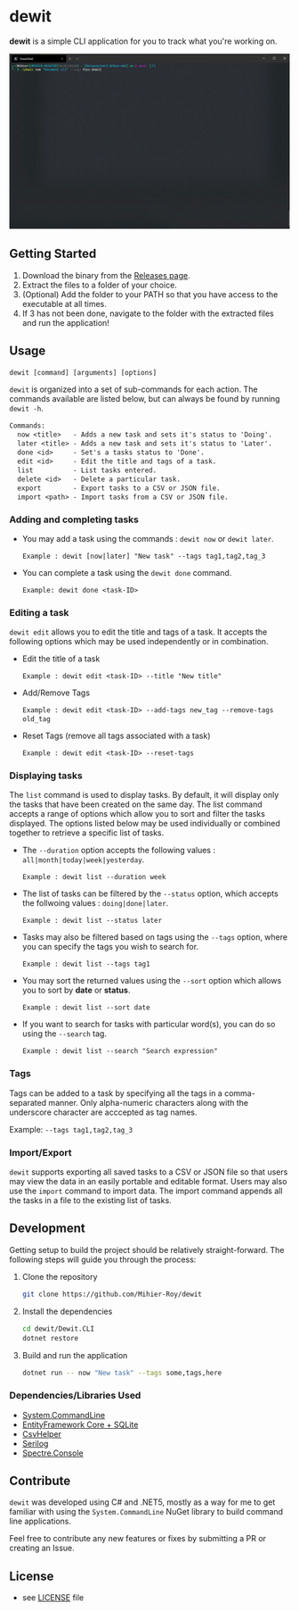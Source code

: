 # dewit

**dewit** is a simple CLI application for you to track what you're working on.

![dewit sample](assets/dewit-gif.gif)

## Getting Started

1. Download the binary from the [Releases page](https://github.com/Mihier-Roy/dewit/releases/latest).
2. Extract the files to a folder of your choice.
3. (Optional) Add the folder to your PATH so that you have access to the executable at all times.
4. If 3 has not been done, navigate to the folder with the extracted files and run the application!

## Usage

```
dewit [command] [arguments] [options]
```

`dewit` is organized into a set of sub-commands for each action. The commands available are listed below, but can always be found by running `dewit -h`.

```
Commands:
  now <title> 	- Adds a new task and sets it's status to 'Doing'.
  later <title> - Adds a new task and sets it's status to 'Later'.
  done <id>		- Set's a tasks status to 'Done'.
  edit <id>		- Edit the title and tags of a task.
  list			- List tasks entered.
  delete <id>	- Delete a particular task.
  export		- Export tasks to a CSV or JSON file.
  import <path>	- Import tasks from a CSV or JSON file.
```

### Adding and completing tasks

-   You may add a task using the commands : `dewit now` or `dewit later`.

    ```
    Example : dewit [now|later] "New task" --tags tag1,tag2,tag_3
    ```

-   You can complete a task using the `dewit done` command.

    ```
    Example: dewit done <task-ID>
    ```

### Editing a task

`dewit edit` allows you to edit the title and tags of a task. It accepts the following options which may be used independently or in combination.

-   Edit the title of a task

    ```
    Example : dewit edit <task-ID> --title "New title"
    ```

-   Add/Remove Tags

    ```
    Example : dewit edit <task-ID> --add-tags new_tag --remove-tags old_tag
    ```

-   Reset Tags (remove all tags associated with a task)

    ```
    Example : dewit edit <task-ID> --reset-tags
    ```

### Displaying tasks

The `list` command is used to display tasks. By default, it will display only the tasks that have been created on the same day. The list command accepts a range of options which allow you to sort and filter the tasks displayed. The options listed below may be used individually or combined together to retrieve a specific list of tasks.

-   The `--duration` option accepts the following values : `all|month|today|week|yesterday`.

    ```
    Example : dewit list --duration week
    ```

-   The list of tasks can be filtered by the `--status` option, which accepts the follwoing values : `doing|done|later`.

    ```
    Example : dewit list --status later
    ```

-   Tasks may also be filtered based on tags using the `--tags` option, where you can specify the tags you wish to search for.

    ```
    Example : dewit list --tags tag1
    ```

-   You may sort the returned values using the `--sort` option which allows you to sort by **date** or **status**.

    ```
    Example : dewit list --sort date
    ```

-   If you want to search for tasks with particular word(s), you can do so using the `--search` tag.

    ```
    Example : dewit list --search "Search expression"
    ```

### Tags

Tags can be added to a task by specifying all the tags in a comma-separated manner. Only alpha-numeric characters along with the underscore character are acccepted as tag names.

Example: `--tags tag1,tag2,tag_3`

### Import/Export

`dewit` supports exporting all saved tasks to a CSV or JSON file so that users may view the data in an easily portable and editable format. Users may also use the `import` command to import data. The import command appends all the tasks in a file to the existing list of tasks.

## Development

Getting setup to build the project should be relatively straight-forward. The following steps will guide you through the process:

1. Clone the repository
    ```bash
    git clone https://github.com/Mihier-Roy/dewit
    ```
2. Install the dependencies
    ```bash
    cd dewit/Dewit.CLI
    dotnet restore
    ```
3. Build and run the application
    ```bash
    dotnet run -- now "New task" --tags some,tags,here
    ```

### Dependencies/Libraries Used

-   [System.CommandLine](https://github.com/dotnet/command-line-api)
-   [EntityFramework Core + SQLite](https://github.com/dotnet/efcore)
-   [CsvHelper](https://github.com/JoshClose/CsvHelper)
-   [Serilog](https://github.com/serilog/serilog)
-   [Spectre.Console](https://github.com/spectresystems/spectre.console)

## Contribute

`dewit` was developed using C# and .NET5, mostly as a way for me to get familiar with using the `System.CommandLine` NuGet library to build command line applications.

Feel free to contribute any new features or fixes by submitting a PR or creating an Issue.

## License

-   see [LICENSE](https://github.com/username/sw-name/blob/master/LICENSE.md) file
